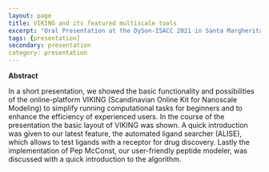 ```yaml
---
layout: page
title: VIKING and its featured multiscale tools
excerpt: "Oral Presentation at the DySon-ISACC 2021 in Santa Margherita Ligure, Italy"
tags: {presentation]
secondary: presentation
category: presentation
---
```


<b>Abstract</b><br>

In a short presentation, we showed the basic functionality and possibilities of the online-platform VIKING (Scandinavian Online Kit for Nanoscale Modeling) to simplify running computational tasks for beginners and to enhance the efficiency of experienced users. In the course of the presentation the basic layout of VIKING was shown. A quick introduction was given to our latest feature, the automated ligand searcher (ALISE), which allows to test ligands with a receptor for drug discovery. Lastly the implementation of Pep McConst, our user-friendly peptide modeler, was discussed with a quick introduction to the algorithm.
